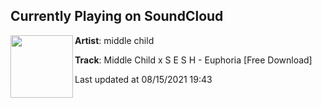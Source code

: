 ## Currently Playing on SoundCloud

[<img align="left" width="100" src="https://i1.sndcdn.com/artworks-000540351792-xq31bi-t500x500.jpg">](https://soundcloud.com/middlechildmusica/euphoria)

**Artist**: middle child 

**Track**: Middle Child x S E S H - Euphoria [Free Download]

Last updated at 08/15/2021 19:43

